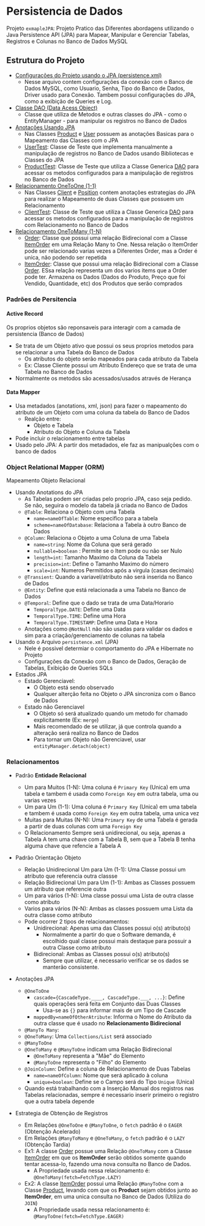 # Persistencia de Dados

Projeto ``exmapleJPA``: Projeto Pratico das Diferentes abordagens utilizando o Java Persistence API (JPA) para Mapear,
Manipular e Gerenciar Tabelas, Registros e Colunas no Banco de Dados MySQL

## Estrutura do Projeto

- [Configurações do Projeto usando o JPA (persistence.xml)](src\main\resources\META-INF\persistence.xml)
    - Nesse arquivo contem configurações da conexão com o Banco de Dados MySQL, como Usuario, Senha, Tipo do Banco de
      Dados, Driver usado para Conexão. Tambem possui configurações do JPA, como a exibição de Queries e Log.
- [Classe DAO (Data Acess Object)](src\main\java\com\guilhermepalma\exampleJPA\model\DAO\DAO.java)
    - Classe que utiliza de Metodos e outras classes do JPA - como o EntityManager - para manipular os registros no
      Banco de Dados
- [Anotações Usando JPA](src\main\java\com\guilhermepalma\exampleJPA\model)
    - Nas Classes [Product](src\main\java\com\guilhermepalma\exampleJPA\model\Product.java)
      e [User](src\main\java\com\guilhermepalma\exampleJPA\model\User.java) possuem as anotações Basicas para o
      Mapeamento das Classes com o JPA
    - [UserTest](src\test\java\model\UserTest.java): Classe de Teste que implementa manualmente a manipulação de
      registros no Banco de Dados usando Bibliotecas e Classes do JPA
    - [ProductTest](src\test\java\model\ProductTest.java): Classe de Teste que utiliza a Classe Generica
      [DAO](src\main\java\com\guilhermepalma\exampleJPA\model\DAO\DAO.java) para acessar os metodos configurados para a
      manipulação de registros no Banco de Dados
- [Relacionamento OneToOne (1-1)](src\main\java\com\guilhermepalma\exampleJPA\model\relations\oneToOne)
    - Nas Classes [Client](src\main\java\com\guilhermepalma\exampleJPA\model\relations\oneToOne\Client.java)
      e [Position](src\main\java\com\guilhermepalma\exampleJPA\model\relations\oneToOne\Position.java) contem anotações
      estrategias do JPA para realizar o Mapeamento de duas Classes que possuem um Relacionamento
    - [ClientTest](src\test\java\model\relations\oneToOne\ClientTest.java): Classe de Teste que utiliza a Classe
      Generica [DAO](src\main\java\com\guilhermepalma\exampleJPA\model\DAO\DAO.java) para acessar os metodos
      configurados para a manipulação de registros com Relacionamento no Banco de Dados
- [Relacionamento OneToMany (1-N)](src\main\java\com\guilhermepalma\exampleJPA\model\relations\oneToMany)
    - [Order](src\main\java\com\guilhermepalma\exampleJPA\model\relations\oneToMany\Order.java): Classe que possui uma
      relação Bidirecional com a Classe
      [ItemOrder](src\main\java\com\guilhermepalma\exampleJPA\model\relations\oneToMany\ItemOrder.java) em uma Relação
      Many to One. Nessa relação o ItemOrder pode ser relacionado varias vezes a Diferentes Order, mas a Order é unica,
      não podendo ser repetida
    - [ItemOrder](src\main\java\com\guilhermepalma\exampleJPA\model\relations\oneToMany\ItemOrder.java): Classe que
      possui uma relação Bidirecional com a Classe
      [Order](src\main\java\com\guilhermepalma\exampleJPA\model\relations\oneToMany\Order.java). ESsa relação representa
      um dos varios items que a Order pode ter. Armazena os Dados (Dados do Produto, Preço que foi Vendido, Quantidade,
      etc) dos Produtos que serão comprados

### Padrões de Persitencia

#### Active Record

Os proprios objetos são reponsaveis para interagir com a camada de persistencia (Banco de Dados)

- Se trata de um Objeto ativo que possui os seus proprios metodos para se relacionar a uma Tabela do Banco de Dados
    - Os atributos do objeto serão mapeados para cada atributo da Tabela
    - Ex: Classe Cliente possui um Atributo Endereço que se trata de uma Tabela no Banco de Dados
- Normalmente os metodos são acessados/usados através de Herança

#### Data Mapper

- Usa metadados (anotations, xml, json) para fazer o mapeamento do atributo de um Objeto com uma coluna da tabela do
  Banco de Dados
    - Realção entre:
        - Objeto e Tabela
        - Atributo do Objeto e Coluna da Tabela
- Pode incluir o relacionamento entre tabelas
- Usado pelo JPA: A partir dos metadados, ele faz as manipualções com o banco de dados

### Object Relational Mapper (ORM)

Mapeamento Objeto Relacional

- Usando Anotations do JPA
    - As Tabelas podem ser criadas pelo proprio JPA, caso seja pedido. Se não, seguira o modelo da tabela já criada no
      Banco de Dados
    - ``@Table``: Relaciona o Objeto com uma Tabela
        - ``name=nameOfTable``: Nome especifico para a tabela
        - ``scheme=nameOfDatabase``: Relaciona a Tabela à outro Banco de Dados
    - ``@Column``: Relaciona o Objeto a uma Coluna de uma Tabela
        - ``name=string``: Nome da Coluna que será gerado
        - ``nullable=boolean`` : Permite se o Item pode ou não ser Nulo
        - ``length=int``: Tamanho Maximo da Coluna da Tabela
        - ``precision=int``: Define o Tamanho Maximo do número
        - ``scale=int``: Numeros Permitidos após a virgula (casas decimais)
    - ``@Transient``: Quando a variavel/atributo não será inserida no Banco de Dados
    - ``@Entity``: Define que está relacionada a uma Tabela no Banco de Dados
    - ``@Temporal``: Define que o dado se trata de uma Data/Horario
        - ``TemporalType.DATE``: Define uma Data
        - ``TemporalType.TIME``: Define uma Hora
        - ``TemporalType.TIMESTAMP``: Define uma Data e Hora
    - Anotações como ``@NotNull`` não são usadas para validar os dados e sim para a criação/gerenciamento de colunas na
      tabela
- Usando o Arquivo ``persistence.xml`` (JPA)
    - Nele é possivel determiar o comportamento do JPA e Hibernate no Projeto
    - Configurações da Conexão com o Banco de Dados, Geração de Tabelas, Exibição de Queries SQLs
- Estados JPA
    - Estado Gerenciavel:
        - O Objeto está sendo observado
        - Qualquer alterção feita no Objeto o JPA sincroniza com o Banco de Dados
    - Estado não Gerenciavel
        - O Objeto só será atualizado quando um metodo for chamado explicitamente (Ex: ``merge``)
        - Mais recomendado de se utilizar, já que controla quando a alteração será realiza no Banco de Dados
        - Para tornar um Objeto não Gerenciavel, usar ``entityManager.detach(object)``

### Relacionamentos

- Padrão **Entidade Relacional**
    - Um para Muitos (1-N): Uma coluna é ``Primary Key`` (Unica) em uma tabela e tambem é usada como ``Foreign Key`` em
      outra tabela, uma ou varias vezes
    - Um para Um (1-1): Uma coluna é ``Primary Key`` (Unica) em uma tabela e tambem é usada como ``Foreign Key`` em
      outra tabela, uma unica vez
    - Muitas para Muitas (N-N): Uma ``Primary Key`` de uma Tabela é gerada a partir de duas colunas com
      uma ``Foreign Key``
    - O Relacionamento Sempre será unidirecional, ou seja, apenas a Tabela A tem uma chave com a Tabela B, sem que a
      Tabela B tenha alguma chave que refencie a Tabela A
- Padrão Orientação Objeto
    - Relação Unidirecional Um para Um (1-1): Uma Classe possui um atributo que referencia outra classse
    - Relação Bidirecional Um para Um (1-1): Ambas as Classes possuem um atributo que referencie outra
    - Um para vários (1-N): Uma classe possui uma Lista de outra classe como atributo
    - Varios para vários (N-N): Ambas as classes possuem uma Lista da outra classe como atributo
    - Pode ocorrer 2 tipos de relacionamentos:
        - Unidirecional: Apenas uma das Classes possui o(s) atributo(s)
            - Normalmente a partir do que o Software demanda, é escolhido qual classe possui mais destaque para possuir
              a outra Classe como atributo
        - Bidirecional: Ambas as Classes possui o(s) atributo(s)
            - Sempre que utilizar, é necessario verificar se os dados se manterão consistente.
- Anotações JPA
    - ``@OneToOne``
        - ``cascade={CascadeType.____, CascadeType.___, ...}``: Define quais operações será feita em Conjunto das Duas
          Classes
            - Usa-se as ``{}`` para informar mais de um Tipo de Cascade
        - ``mappedBy=nameOfOtherAtribute``: Informa o Nome do Atributo da outra classe que é usado no **Relacionamento
          Bidirecional**
    - ``@ManyTo Many``:
    - ``@OneToMany``: Uma ``Collections/List`` será associado
    - ``@ManyToOne``
    - ``@OneToMany`` e ``@ManyToOne`` indicam uma Relação Bidirecional
        - ``@OneToMany`` representa a "Mãe" do Elemento
        - ``@ManyToOne`` representa o "Filho" do Elemento
    - ``@JoinColumn``: Define a coluna de Relacionamento de Duas Tabelas
        - ``name=nameOfColumn``: Nome que será aplicado à coluna
        - ``unique=boolean``: Define se o Campo será do Tipo ``Unique`` (Unica)
    - Quando está trabalhando com a Inserção Manual dos registros nas Tabelas relacionadas, sempre é necessario inserir
      primeiro o registro que a outra tabela depende

- Estrategia de Obtenção de Registros
    - Em Relações ``@OneToOne`` e ``@ManyToOne``, o ``fetch`` padrão é o ``EAGER`` (Obtenção Acelerado)
    - Em Relações ``@ManyToMany`` e ``@OneToMany``, o ``fetch`` padrão é o ``LAZY`` (Obtenção Tardia)
    - Ex1: A classe [Order]() possue uma Relação ``@OneToMany`` com a Classe [ItemOrder]() em que os **ItemOrder** serão
      obtidos somente quando tentar acessa-lo, fazendo uma nova consulta no Banco de Dados.
        - A Propriedade usada nessa relacionamento é: ``@OneToMany(fetch=FetchType.LAZY)``
    - Ex2: A classe [ItemOrder]() possui uma Relação ``@ManyToOne`` com a Classe [Product](), levando com que os
      **Product** sejam obtidos junto ao **ItemOrder**, em uma unica consulta no Banco de Dados (Utiliza do ``JOIN``)
        - A Propriedade usada nessa relacionamento é: ``@ManyToOne(fetch=FetchType.EAGER)``